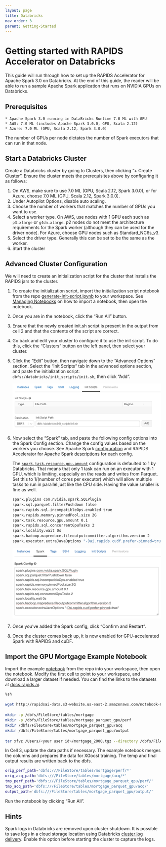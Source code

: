 ```yaml
---
layout: page
title: Databricks
nav_order: 3
parent: Getting-Started
---
```


# Getting started with RAPIDS Accelerator on Databricks
This guide will run through how to set up the RAPIDS Accelerator for Apache Spark 3.0 on Databricks.  At the end of this guide, the reader will be able to run a sample Apache Spark application that runs on NVIDIA GPUs on Databricks.

## Prerequisites
    * Apache Spark 3.0 running in DataBricks Runtime 7.0 ML with GPU 
    * AWS: 7.0 ML (includes Apache Spark 3.0.0, GPU, Scala 2.12)
    * Azure: 7.0 ML (GPU, Scala 2.12, Spark 3.0.0)

The number of GPUs per node dictates the number of Spark executors that can run in that node.

## Start a Databricks Cluster
Create a Databricks cluster by going to Clusters, then clicking “+ Create Cluster”. Ensure the cluster meets the prerequisites above by configuring it as follows:
1. On AWS, make sure to use 7.0 ML (GPU, Scala 2.12, Spark 3.0.0), or for Azure, choose 7.0 ML (GPU, Scala 2.12, Spark 3.0.0).
2. Under Autopilot Options, disable auto scaling.
3. Choose the number of workers that matches the number of GPUs you want to use.
4. Select a worker type.  On AWS, use nodes with 1 GPU each such as `p3.xlarge` or `g4dn.xlarge`.  p2 nodes do not meet the architecture requirements for the Spark worker (although they can be used for the driver node).  For Azure, choose GPU nodes such as Standard_NC6s_v3. 
5. Select the driver type. Generally this can be set to be the same as the worker.
6. Start the cluster

## Advanced Cluster Configuration

We will need to create an initialization script for the cluster that installs the RAPIDS jars to the cluster.

1. To create the initialization script, import the initialization script notebook from the repo [generate-init-script.ipynb](../demo/Databricks/generate-init-script.ipynb) to your workspace. See [Managing Notebooks](https://docs.databricks.com/notebooks/notebooks-manage.html#id2) on how to import a notebook, then open the notebook.
2. Once you are in the notebook, click the “Run All” button.
3. Ensure that the newly created init.sh script is present in the output from cell 2 and that the contents of the script are correct.
4. Go back and edit your cluster to configure it to use the init script.  To do this, click the “Clusters” button on the left panel, then select your cluster.
5. Click the “Edit” button, then navigate down to the “Advanced Options” section.  Select the “Init Scripts” tab in the advanced options section, and paste the initialization script: `dbfs:/databricks/init_scripts/init.sh`, then click “Add”. 

    ![Init Script](../img/initscript.png)

6. Now select the “Spark” tab, and paste the following config options into the Spark Config section.  Change the config values based on the workers you choose.  See Apache Spark [configuration](https://spark.apache.org/docs/latest/configuration.html) and RAPIDS Accelerator for Apache Spark [descriptions](../configs) for each config. 

    The [`spark.task.resource.gpu.amount`](https://spark.apache.org/docs/latest/configuration.html#scheduling) configuration is defaulted to 1 by Databricks. That means that only 1 task can run on an executor with 1 GPU, which is limiting, especially on the reads and writes from Parquet.  Set this to 1/(number of cores per executor) which will allow multiple tasks to run in parallel just like the CPU side.  Having the value smaller is fine as well. 

    ```bash
    spark.plugins com.nvidia.spark.SQLPlugin
    spark.sql.parquet.filterPushdown false
    spark.rapids.sql.incompatibleOps.enabled true
    spark.rapids.memory.pinnedPool.size 2G
    spark.task.resource.gpu.amount 0.1
    spark.rapids.sql.concurrentGpuTasks 2
    spark.locality.wait 0s
    spark.hadoop.mapreduce.fileoutputcommitter.algorithm.version 2
    spark.executor.extraJavaOptions "-Dai.rapids.cudf.prefer-pinned=true"
    ```

    ![Spark Config](../img/sparkconfig.png)

7. Once you’ve added the Spark config, click “Confirm and Restart”.
8. Once the cluster comes back up, it is now enabled for GPU-accelerated Spark with RAPIDS and cuDF.

## Import the GPU Mortgage Example Notebook
Import the example [notebook](../demo/gpu-mortgage_accelerated.ipynb) from the repo into your workspace, then open the notebook.
Modify the first cell to point to your workspace, and download a larger dataset if needed. You can find the links to the datasets at [docs.rapids.ai](https://docs.rapids.ai/datasets/mortgage-data). 

```bash
%sh
 
wget http://rapidsai-data.s3-website.us-east-2.amazonaws.com/notebook-mortgage-data/mortgage_2000.tgz -P /Users/<your user id>/
 
mkdir -p /dbfs/FileStore/tables/mortgage
mkdir -p /dbfs/FileStore/tables/mortgage_parquet_gpu/perf
mkdir /dbfs/FileStore/tables/mortgage_parquet_gpu/acq
mkdir /dbfs/FileStore/tables/mortgage_parquet_gpu/output
 
tar xfvz /Users/<your user id>/mortgage_2000.tgz --directory /dbfs/FileStore/tables/mortgage
```

In Cell 3, update the data paths if necessary. The example notebook merges the columns and prepares the data for XGoost training. The temp and final output results are written back to the dbfs. 
```bash
orig_perf_path='dbfs:///FileStore/tables/mortgage/perf/*'
orig_acq_path='dbfs:///FileStore/tables/mortgage/acq/*'
tmp_perf_path='dbfs:///FileStore/tables/mortgage_parquet_gpu/perf/'
tmp_acq_path='dbfs:///FileStore/tables/mortgage_parquet_gpu/acq/'
output_path='dbfs:///FileStore/tables/mortgage_parquet_gpu/output/'
```
Run the notebook by clicking “Run All”. 

## Hints
Spark logs in Databricks are removed upon cluster shutdown.  It is possible to save logs in a cloud storage location using Databricks [cluster log delivery](https://docs.databricks.com/clusters/configure.html#cluster-log-delivery-1).  Enable this option before starting the cluster to capture the logs. 
